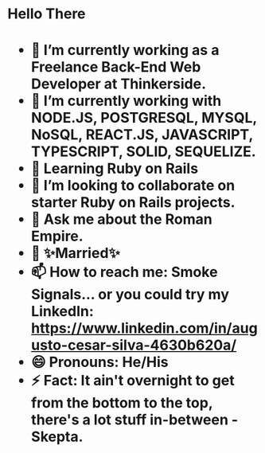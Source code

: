 <h1> Hello There <h1>


- 🔭 I’m currently working as a Freelance Back-End Web Developer at Thinkerside.
- 🌱 I’m currently working with NODE.JS, POSTGRESQL, MYSQL, NoSQL, REACT.JS, JAVASCRIPT, TYPESCRIPT, SOLID, SEQUELIZE.
- 🌱 Learning Ruby on Rails
- 👯 I’m looking to collaborate on starter Ruby on Rails projects.
- 💬 Ask me about the Roman Empire.
- 💍 ✨Married✨
- 📫 How to reach me: Smoke Signals... or you could try my LinkedIn: https://www.linkedin.com/in/augusto-cesar-silva-4630b620a/
- 😄 Pronouns: He/His
- ⚡ Fact: It ain't overnight to get from the bottom to the top, there's a lot stuff in-between - Skepta.

